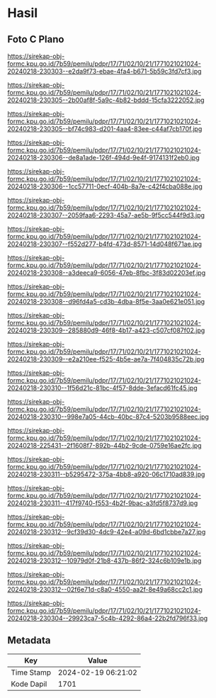 # Hasil

## Foto C Plano

https://sirekap-obj-formc.kpu.go.id/7b59/pemilu/pdpr/17/71/02/10/21/1771021021024-20240218-230303--e2da9f73-ebae-4fa4-b671-5b59c3fd7cf3.jpg

https://sirekap-obj-formc.kpu.go.id/7b59/pemilu/pdpr/17/71/02/10/21/1771021021024-20240218-230305--2b00af8f-5a9c-4b82-bddd-15cfa3222052.jpg

https://sirekap-obj-formc.kpu.go.id/7b59/pemilu/pdpr/17/71/02/10/21/1771021021024-20240218-230305--bf74c983-d201-4aa4-83ee-c44af7cb170f.jpg

https://sirekap-obj-formc.kpu.go.id/7b59/pemilu/pdpr/17/71/02/10/21/1771021021024-20240218-230306--de8a1ade-126f-494d-9e4f-9174131f2eb0.jpg

https://sirekap-obj-formc.kpu.go.id/7b59/pemilu/pdpr/17/71/02/10/21/1771021021024-20240218-230306--1cc57711-0ecf-404b-8a7e-c42f4cba088e.jpg

https://sirekap-obj-formc.kpu.go.id/7b59/pemilu/pdpr/17/71/02/10/21/1771021021024-20240218-230307--2059faa6-2293-45a7-ae5b-9f5cc544f9d3.jpg

https://sirekap-obj-formc.kpu.go.id/7b59/pemilu/pdpr/17/71/02/10/21/1771021021024-20240218-230307--f552d277-b4fd-473d-8571-14d048f671ae.jpg

https://sirekap-obj-formc.kpu.go.id/7b59/pemilu/pdpr/17/71/02/10/21/1771021021024-20240218-230308--a3deeca9-6056-47eb-8fbc-3f83d02203ef.jpg

https://sirekap-obj-formc.kpu.go.id/7b59/pemilu/pdpr/17/71/02/10/21/1771021021024-20240218-230308--d96fd4a5-cd3b-4dba-8f5e-3aa0e621e051.jpg

https://sirekap-obj-formc.kpu.go.id/7b59/pemilu/pdpr/17/71/02/10/21/1771021021024-20240218-230309--285880d9-46f8-4b17-a423-c507cf087f02.jpg

https://sirekap-obj-formc.kpu.go.id/7b59/pemilu/pdpr/17/71/02/10/21/1771021021024-20240218-230309--e2a210ee-f525-4b5e-ae7a-7f404835c72b.jpg

https://sirekap-obj-formc.kpu.go.id/7b59/pemilu/pdpr/17/71/02/10/21/1771021021024-20240218-230310--1f56d21c-81bc-4f57-8dde-3efacd61fc45.jpg

https://sirekap-obj-formc.kpu.go.id/7b59/pemilu/pdpr/17/71/02/10/21/1771021021024-20240218-230310--998e7a05-44cb-40bc-87c4-5203b9588eec.jpg

https://sirekap-obj-formc.kpu.go.id/7b59/pemilu/pdpr/17/71/02/10/21/1771021021024-20240218-225431--2f1608f7-892b-44b2-9cde-0759e16ae2fc.jpg

https://sirekap-obj-formc.kpu.go.id/7b59/pemilu/pdpr/17/71/02/10/21/1771021021024-20240218-230311--b5295472-375a-4bb8-a920-06c1710ad839.jpg

https://sirekap-obj-formc.kpu.go.id/7b59/pemilu/pdpr/17/71/02/10/21/1771021021024-20240218-230311--417f9740-f553-4b2f-9bac-a3fd5f8737d9.jpg

https://sirekap-obj-formc.kpu.go.id/7b59/pemilu/pdpr/17/71/02/10/21/1771021021024-20240218-230312--9cf39d30-4dc9-42e4-a09d-6bd1cbbe7a27.jpg

https://sirekap-obj-formc.kpu.go.id/7b59/pemilu/pdpr/17/71/02/10/21/1771021021024-20240218-230312--10979d0f-21b8-437b-86f2-324c6b109e1b.jpg

https://sirekap-obj-formc.kpu.go.id/7b59/pemilu/pdpr/17/71/02/10/21/1771021021024-20240218-230312--02f6e71d-c8a0-4550-aa2f-8e49a68cc2c1.jpg

https://sirekap-obj-formc.kpu.go.id/7b59/pemilu/pdpr/17/71/02/10/21/1771021021024-20240218-230304--29923ca7-5c4b-4292-86a4-22b2fd796f33.jpg


## Metadata

| Key        | Value               |
| ---------- | ------------------- |
| Time Stamp | 2024-02-19 06:21:02 |
| Kode Dapil | 1701                |



